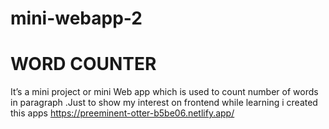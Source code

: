 # mini-webapp-2
# WORD COUNTER
It’s a mini project or mini Web app which is used to count number of words in paragraph .Just to show my interest on frontend while learning i created this apps
https://preeminent-otter-b5be06.netlify.app/
